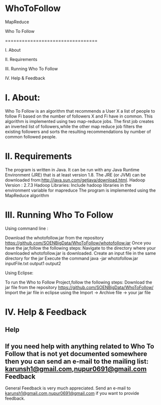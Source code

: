 # WhoToFollow
MapReduce

Who To Follow


=================================

I.  About

II.   Requirements

III. Running Who To Follow

IV.   Help & Feedback



I.    About:
==============================

Who To Follow is an algorithm that recommends a User X a list of people to follow Fi based on the number of followers X and Fi have in common.
This algorithm is implemented using two map-reduce jobs.
The first  job creates an inverted list of followers,while the other map reduce job filters the existing followers and sorts the resulting recommendations by number of common followed people.

II.   Requirements
=================================

The program is written in Java. It can be run with any Java Runtime Environment (JRE) that is at least version 1.8.
The JRE (or JVM) can be downloaded from:http://java.sun.com/getjava/download.html.
Hadoop Version : 2.7.3
Hadoop Libraries: Include hadoop libraries in the environment variable for mapreduce
The program is implemented using the MapReduce algorithm

III. Running Who To Follow
=================================
Using command line :

Download the whotofollow.jar from the repository https://github.com/SOENBigData/WhoToFollow/whotofollow.jar
Once you have the jar,follow the following steps:
Navigate to the directory where your downloaded whotofollow.jar is downloaded.
Create an input file in the same directory for the jar 
Execute the command java -jar whotofollow.jar inputFile.txt output1 output2

Using Eclipse:

To run the Who to Follow Project,follow the following steps:
Download the jar file from the repository https://github.com/SOENBigData/WhoToFollow/
Import the jar file in eclipse using the Import -> Archive file -> your jar file

IV.   Help & Feedback
=================================
Help
----
If you need help with anything related to Who To Follow that is not yet documented somewhere then you can send an e-mail to the
mailing list: karunsh1@gmail.com,nupur0691@gmail.com
Feedback
--------
General Feedback is very much appreciated. Send an e-mail to
 karunsh1@gmail.com,nupur0691@gmail.com if you want to provide feedback.

